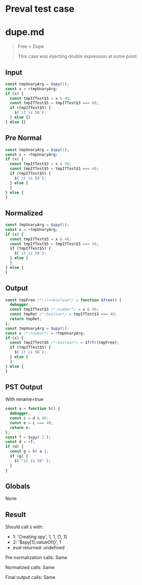 # Preval test case

# dupe.md

> Free > Dupe
>
> This case was injecting double expression at some point

## Input

`````js filename=intro
const tmpUnaryArg = $spy(1);
const x = +tmpUnaryArg;
if (x) {
  const tmpIfTest$3 = x & 48;
  const tmpIfTest$5 = tmpIfTest$3 === 48;
  if (tmpIfTest$5) {
    $(`it is 58`);
  } else {}
} else {}
`````

## Pre Normal


`````js filename=intro
const tmpUnaryArg = $spy(1);
const x = +tmpUnaryArg;
if (x) {
  const tmpIfTest$3 = x & 48;
  const tmpIfTest$5 = tmpIfTest$3 === 48;
  if (tmpIfTest$5) {
    $(`it is 58`);
  } else {
  }
} else {
}
`````

## Normalized


`````js filename=intro
const tmpUnaryArg = $spy(1);
const x = +tmpUnaryArg;
if (x) {
  const tmpIfTest$3 = x & 48;
  const tmpIfTest$5 = tmpIfTest$3 === 48;
  if (tmpIfTest$5) {
    $(`it is 58`);
  } else {
  }
} else {
}
`````

## Output


`````js filename=intro
const tmpFree /*:()=>boolean*/ = function $free() {
  debugger;
  const tmpIfTest$3 /*:number*/ = x & 48;
  const tmpRet /*:boolean*/ = tmpIfTest$3 === 48;
  return tmpRet;
};
const tmpUnaryArg = $spy(1);
const x /*:number*/ = +tmpUnaryArg;
if (x) {
  const tmpIfTest$5 /*:boolean*/ = $frfr(tmpFree);
  if (tmpIfTest$5) {
    $(`it is 58`);
  } else {
  }
} else {
}
`````

## PST Output

With rename=true

`````js filename=intro
const a = function b() {
  debugger;
  const c = d & 48;
  const e = c === 48;
  return e;
};
const f = $spy( 1 );
const d = +f;
if (d) {
  const g = h( a );
  if (g) {
    $( "it is 58" );
  }
}
`````

## Globals

None

## Result

Should call `$` with:
 - 1: 'Creating spy', 1, 1, [1, 1]
 - 2: '$spy[1].valueOf()', 1
 - eval returned: undefined

Pre normalization calls: Same

Normalized calls: Same

Final output calls: Same
